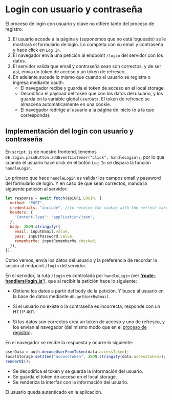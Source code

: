 # Login con usuario y contraseña

El proceso de login con usuario y clave no difiere tanto del proceso de registro:

1. El usuario accede a la página y (suponemos que no está logueado) se le mostrará el formulario de login. Lo completa con su email y contraseña y hace click en `Log In`.
2. El navegador envía una petición al endpoint `/login` del servidor con los datos.
3. El servidor valida que email y contraseña sean son correctos, y de ser así, envía un token de acceso y un token de refresco.
4. En adelante sucede lo mismo que cuando el usuario se registra o ingresa mediante oauth:
   - El navegador recibe y guarda el token de acceso en el local storage
   - Decodifica el payload del token que con los datos del usuario, y los guarda en la variable global `userData`. El token de refresco se almacena automáticamente en una cookie.
   - El navegador redirige al usuario a la página de inicio (o a la que corresponda).

## Implementación del login con usuario y contraseña

En `script.js` de nuestro frontend, tenemos `DE.login.passButton.addEventListener("click", handleLogin);`, por lo que cuando el usuario hace click en el botón `Log In` se dispara la función `handleLogin`.

Lo primero que hace `handleLogin` es validar los campos email y password del formulario de login. Y en caso de que sean correctos, manda la siguiente petición al servidor:

```js title="en script.js (fragmento)"
let response = await fetch(apiURL.LOGIN, {
  method: "POST",
  credentials: "include", //to receive the cookie with the refresh token
  headers: {
    "Content-Type": "application/json",
  },
  body: JSON.stringify({
    email: inputEmail.value,
    pass: inputPassword.value,
    rememberMe: inputRememberMe.checked,
  }),
});
```

Como vemos, envía los datos del usuario y la preferencia de recordar la sesión al endpoint `/login` del servidor.

En el servidor, la ruta `/login` es controlada por `handleLogin` (ver [**'route-handlers/login.js'**](https://github.com/fedeholc/jwtlk/blob/main/backend/src/route-handlers/login.js)), que al recibir la petición hace lo siguiente:

- Obtiene los datos a partir del body de la petición. Y busca al usuario en la base de datos mediante `db.getUserByEmail`.

- Si el usuario no existe o la contraseña es incorrecta, responde con un HTTP 401.
- Si los datos son correctos crea un token de acceso y uno de refresco, y los envían al navegador (del mismo modo que en el [proceso de registro](/docs/la-aplicacion/procesos/registro.md)).

En el navegador se recibe la respuesta y ocurre lo siguiente:

```js title="en script.js (fragmento)"
userData = auth.decodeUserFromToken(data.accessToken);
localStorage.setItem("accessToken", JSON.stringify(data.accessToken));
renderUI();
```

- Se decodifica el token y se guarda la información del usuario.
- Se guarda el token de acceso en el local storage.
- Se renderiza la interfaz con la información del usuario.

El usuario queda autenticado en la aplicación.